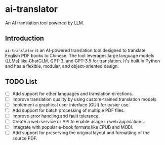 # ai-translator

An AI translation tool powered by LLM.

## Introduction

`ai-translator` is an AI-powered translation tool designed to translate English PDF books to Chinese. The tool leverages large language models (LLMs) like ChatGLM, GPT-3, and GPT-3.5 for translation. It's built in Python and has a flexible, modular, and object-oriented design.

## TODO List

- [ ] Add support for other languages and translation directions.
- [ ] Improve translation quality by using custom-trained translation models.
- [ ] Implement a graphical user interface (GUI) for easier use.
- [ ] Add support for batch processing of multiple PDF files.
- [ ] Improve error handling and fault tolerance.
- [ ] Create a web service or API to enable usage in web applications.
- [ ] Integrate with popular e-book formats like EPUB and MOBI.
- [ ] Add support for preserving the original layout and formatting of the source PDF.
